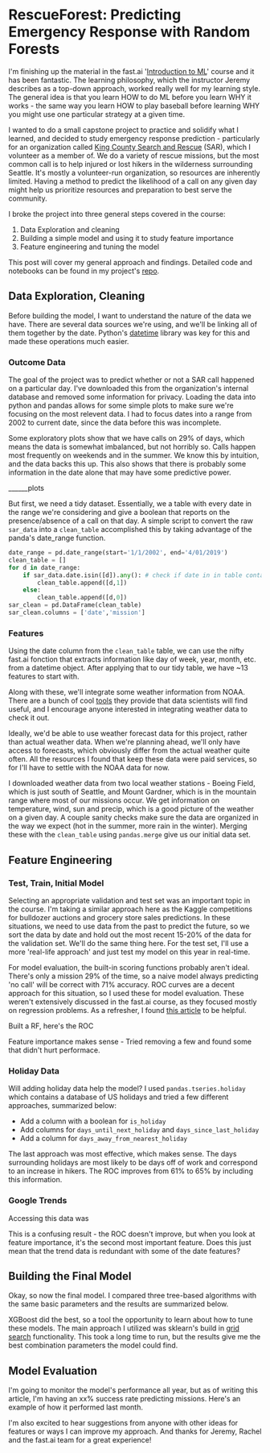 # RescueForest: Predicting Emergency Response with Random Forests

I'm finishing up the material in the fast.ai '[Introduction to ML](http://course18.fast.ai/ml)' course and it has been fantastic. The learning philosophy, which the instructor Jeremy describes as a top-down approach, worked really well for my learning style. The general idea is that you learn HOW to do ML before you learn WHY it works - the same way you learn HOW to play baseball before learning WHY you might use one particular strategy at a given time.

I wanted to do a small capstone project to practice and solidify what I learned, and decided to study emergency response prediction - particularly for an organization called [King County Search and Rescue](http://www.kingcountysar.org/) (SAR), which I volunteer as a member of. We do a variety of rescue missions, but the most common call is to help injured or lost hikers in the wilderness surrounding Seattle. It's mostly a volunteer-run organization, so resources are inherently limited. Having a method to predict the likelihood of a call on any given day might help us prioritize resources and preparation to best serve the community.

I broke the project into three general steps covered in the course:
1. Data Exploration and cleaning
2. Building a simple model and using it to study feature importance
3. Feature engineering and tuning the model

This post will cover my general approach and findings. Detailed code and notebooks can be found in my project's [repo](https://github.com/afederation/SAR_predict).

## Data Exploration, Cleaning

Before building the model, I want to understand the nature of the data we have. There are several data sources we're using, and we'll be linking all of them together by the date. Python's [datetime](https://docs.python.org/2/library/datetime.html) library was key for this and made these operations much easier.

### Outcome Data

The goal of the project was to predict whether or not a SAR call happened on a particular day. I've downloaded this from the organization's internal database and removed some information for privacy. Loading the data into python and pandas allows for some simple plots to make sure we're focusing on the most relevent data. I had to focus dates into a range from 2002 to current date, since the data before this was incomplete.

Some exploratory plots show that we have calls on 29% of days, which means the data is somewhat imbalanced, but not horribly so. Calls happen most frequently on weekends and in the summer. We know this by intuition, and the data backs this up. This also shows that there is probably some information in the date alone that may have some predictive power.

______plots

But first, we need a tidy dataset. Essentially, we a table with every date in the range we're considering and give a boolean that reports on the presence/absence of a call on that day. A simple script to convert the raw `sar_data` into a `clean_table` accomplished this by taking advantage of the panda's date_range function.

```python
date_range = pd.date_range(start='1/1/2002', end='4/01/2019')
clean_table = []
for d in date_range:
    if sar_data.date.isin([d]).any(): # check if date in in table containing all calls
        clean_table.append([d,1])
    else:
        clean_table.append([d,0])               
sar_clean = pd.DataFrame(clean_table)
sar_clean.columns = ['date','mission']
```

### Features

Using the date column from the `clean_table` table, we can use the nifty fast.ai fonction that extracts information like day of week, year, month, etc. from a datetime object. After applying that to our tidy table, we have ~13 features to start with.

Along with these, we'll integrate some weather information from NOAA. There are a bunch of cool [tools](https://www.ncdc.noaa.gov/cdo-web/) they provide that data scientists will find useful, and I encourage anyone interested in integrating weather data to check it out.

Ideally, we'd be able to use weather forecast data for this project, rather than actual weather data. When we're planning ahead, we'll only have access to forecasts, which obviously differ from the actual weather quite often. All the resources I found that keep these data were paid services, so for I'll have to settle with the NOAA data for now.

I downloaded weather data from two local weather stations - Boeing Field, which is just south of Seattle, and Mount Gardner, which is in the mountain range where most of our missions occur. We get information on temperature, wind, sun and precip, which is a good picture of the weather on a given day. A couple sanity checks make sure the data are organized in the way we expect (hot in the summer, more rain in the winter). Merging these with the `clean_table` using `pandas.merge` give us our initial data set.

## Feature Engineering

### Test, Train, Initial Model

Selecting an appropriate validation and test set was an important topic in the course. I'm taking a similar approach here as the Kaggle competitions for bulldozer auctions and grocery store sales predictions. In these situations, we need to use data from the past to predict the future, so we sort the data by date and hold out the most recent 15-20% of the data for the validation set. We'll do the same thing here. For the test set, I'll use a more 'real-life approach' and just test my model on this year in real-time.

For model evaluation, the built-in scoring functions probably aren't ideal. There's only a mission 29% of the time, so a naive model always predicting 'no call' will be correct with 71% accuracy. ROC curves are a decent approach for this situation, so I used these for model evaluation. These weren't extensively discussed in the fast.ai course, as they focused mostly on regression problems. As a refresher, I found [this article](https://medium.com/greyatom/lets-learn-about-auc-roc-curve-4a94b4d88152) to be helpful.

Built a RF, here's the ROC

Feature importance makes sense -
Tried removing a few and found some that didn't hurt performace.

### Holiday Data

Will adding holiday data help the model? I used `pandas.tseries.holiday` which contains a database of US holidays and tried a few different approaches, summarized below:
- Add a column with a boolean for `is_holiday`
- Add columns for `days_until_next_holiday` and `days_since_last_holiday`
- Add a column for `days_away_from_nearest_holiday`

The last approach was most effective, which makes sense. The days surrounding holidays are most likely to be days off of work and correspond to an increase in hikers. The ROC improves from 61% to 65% by including this information.

### Google Trends

Accessing this data was

This is a confusing result - the ROC doesn't improve, but when you look at feature importance, it's the second most important feature. Does this just mean that the trend data is redundant with some of the date features?

## Building the Final Model

Okay, so now the final model. I compared three tree-based algorithms with the same basic parameters and the results are summarized below.


XGBoost did the best, so a tool the opportunity to learn about how to tune these models. The main approach I utilized was sklearn's build in [grid search](https://scikit-learn.org/stable/modules/generated/sklearn.model_selection.GridSearchCV.html) functionality. This took a long time to run, but the results give me the best combination parameters the model could find.

## Model Evaluation

I'm going to monitor the model's performance all year, but as of writing this article, I'm having an xx% success rate predicting missions. Here's an example of how it performed last month.



I'm also excited to hear suggestions from anyone with other ideas for features or ways I can improve my approach. And thanks for Jeremy, Rachel and the fast.ai team for a great experience!
